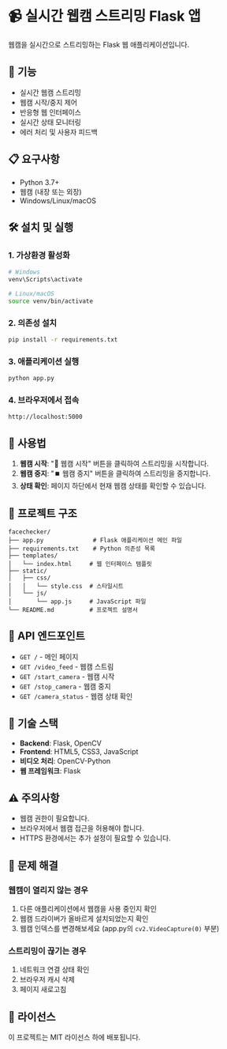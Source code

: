 # 📹 실시간 웹캠 스트리밍 Flask 앱

웹캠을 실시간으로 스트리밍하는 Flask 웹 애플리케이션입니다.

## 🚀 기능

- 실시간 웹캠 스트리밍
- 웹캠 시작/중지 제어
- 반응형 웹 인터페이스
- 실시간 상태 모니터링
- 에러 처리 및 사용자 피드백

## 📋 요구사항

- Python 3.7+
- 웹캠 (내장 또는 외장)
- Windows/Linux/macOS

## 🛠️ 설치 및 실행

### 1. 가상환경 활성화
```bash
# Windows
venv\Scripts\activate

# Linux/macOS
source venv/bin/activate
```

### 2. 의존성 설치
```bash
pip install -r requirements.txt
```

### 3. 애플리케이션 실행
```bash
python app.py
```

### 4. 브라우저에서 접속
```
http://localhost:5000
```

## 🎯 사용법

1. **웹캠 시작**: "🎥 웹캠 시작" 버튼을 클릭하여 스트리밍을 시작합니다.
2. **웹캠 중지**: "⏹️ 웹캠 중지" 버튼을 클릭하여 스트리밍을 중지합니다.
3. **상태 확인**: 페이지 하단에서 현재 웹캠 상태를 확인할 수 있습니다.

## 📁 프로젝트 구조

```
facechecker/
├── app.py              # Flask 애플리케이션 메인 파일
├── requirements.txt    # Python 의존성 목록
├── templates/
│   └── index.html     # 웹 인터페이스 템플릿
├── static/
│   ├── css/
│   │   └── style.css  # 스타일시트
│   └── js/
│       └── app.js     # JavaScript 파일
└── README.md          # 프로젝트 설명서
```

## 🔧 API 엔드포인트

- `GET /` - 메인 페이지
- `GET /video_feed` - 웹캠 스트림
- `GET /start_camera` - 웹캠 시작
- `GET /stop_camera` - 웹캠 중지
- `GET /camera_status` - 웹캠 상태 확인

## 🎨 기술 스택

- **Backend**: Flask, OpenCV
- **Frontend**: HTML5, CSS3, JavaScript
- **비디오 처리**: OpenCV-Python
- **웹 프레임워크**: Flask

## ⚠️ 주의사항

- 웹캠 권한이 필요합니다.
- 브라우저에서 웹캠 접근을 허용해야 합니다.
- HTTPS 환경에서는 추가 설정이 필요할 수 있습니다.

## 🐛 문제 해결

### 웹캠이 열리지 않는 경우
1. 다른 애플리케이션에서 웹캠을 사용 중인지 확인
2. 웹캠 드라이버가 올바르게 설치되었는지 확인
3. 웹캠 인덱스를 변경해보세요 (app.py의 `cv2.VideoCapture(0)` 부분)

### 스트리밍이 끊기는 경우
1. 네트워크 연결 상태 확인
2. 브라우저 캐시 삭제
3. 페이지 새로고침

## 📝 라이선스

이 프로젝트는 MIT 라이선스 하에 배포됩니다. 